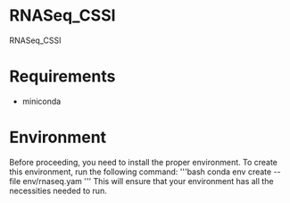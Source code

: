 # RNASeq_CSSI
RNASeq_CSSI

# Requirements
* miniconda
  
# Environment
Before proceeding, you need to install the proper environment.
To create this environment, run the following command:
'''bash
conda env create --file env/rnaseq.yam
'''
This will ensure that your environment has all the necessities needed
to run.
